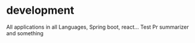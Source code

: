 # development
All applications in all Languages, Spring boot, react...
Test Pr summarizer and something